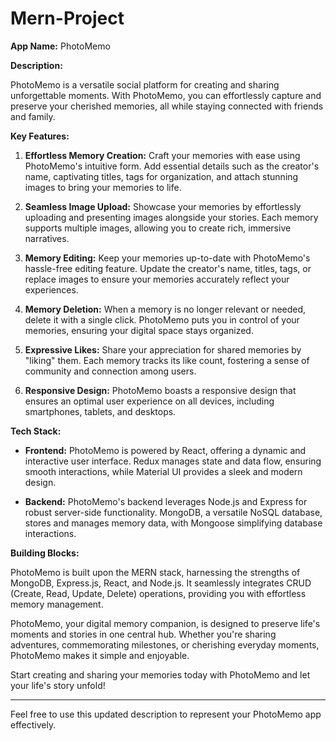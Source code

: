 # Mern-Project


**App Name:** PhotoMemo

**Description:**

PhotoMemo is a versatile social platform for creating and sharing unforgettable moments. With PhotoMemo, you can effortlessly capture and preserve your cherished memories, all while staying connected with friends and family.

**Key Features:**

1. **Effortless Memory Creation:** Craft your memories with ease using PhotoMemo's intuitive form. Add essential details such as the creator's name, captivating titles, tags for organization, and attach stunning images to bring your memories to life.

2. **Seamless Image Upload:** Showcase your memories by effortlessly uploading and presenting images alongside your stories. Each memory supports multiple images, allowing you to create rich, immersive narratives.

3. **Memory Editing:** Keep your memories up-to-date with PhotoMemo's hassle-free editing feature. Update the creator's name, titles, tags, or replace images to ensure your memories accurately reflect your experiences.

4. **Memory Deletion:** When a memory is no longer relevant or needed, delete it with a single click. PhotoMemo puts you in control of your memories, ensuring your digital space stays organized.

5. **Expressive Likes:** Share your appreciation for shared memories by "liking" them. Each memory tracks its like count, fostering a sense of community and connection among users.

6. **Responsive Design:** PhotoMemo boasts a responsive design that ensures an optimal user experience on all devices, including smartphones, tablets, and desktops.

**Tech Stack:**

- **Frontend:** PhotoMemo is powered by React, offering a dynamic and interactive user interface. Redux manages state and data flow, ensuring smooth interactions, while Material UI provides a sleek and modern design.

- **Backend:** PhotoMemo's backend leverages Node.js and Express for robust server-side functionality. MongoDB, a versatile NoSQL database, stores and manages memory data, with Mongoose simplifying database interactions.

**Building Blocks:**

PhotoMemo is built upon the MERN stack, harnessing the strengths of MongoDB, Express.js, React, and Node.js. It seamlessly integrates CRUD (Create, Read, Update, Delete) operations, providing you with effortless memory management.

PhotoMemo, your digital memory companion, is designed to preserve life's moments and stories in one central hub. Whether you're sharing adventures, commemorating milestones, or cherishing everyday moments, PhotoMemo makes it simple and enjoyable.

Start creating and sharing your memories today with PhotoMemo and let your life's story unfold!

---

Feel free to use this updated description to represent your PhotoMemo app effectively.